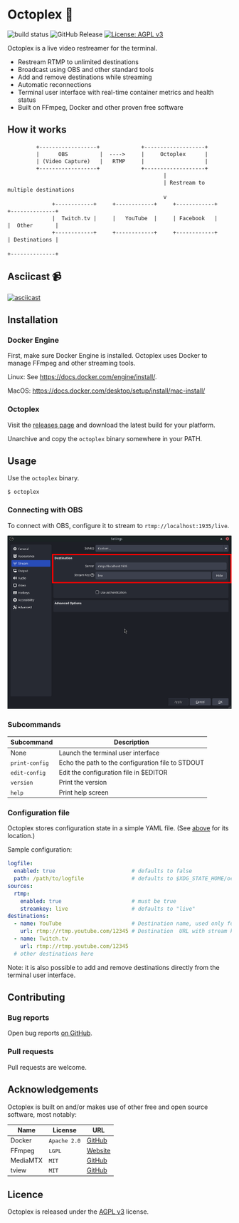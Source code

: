 # Octoplex :octopus:

![build status](https://github.com/rfwatson/octoplex/actions/workflows/ci-build.yml/badge.svg)
![GitHub Release](https://img.shields.io/github/v/release/rfwatson/octoplex)
[![License: AGPL v3](https://img.shields.io/badge/License-AGPL_v3-blue.svg)](https://www.gnu.org/licenses/agpl-3.0)

Octoplex is a live video restreamer for the terminal.

* Restream RTMP to unlimited destinations
* Broadcast using OBS and other standard tools
* Add and remove destinations while streaming
* Automatic reconnections
* Terminal user interface with real-time container metrics and health status
* Built on FFmpeg, Docker and other proven free software

## How it works

```
         +------------------+             +-------------------+
         |      OBS          |  ---->     |     Octoplex      |
         | (Video Capture)   |   RTMP     |                   |
         +------------------+             +-------------------+
                                                 |
                                                 | Restream to multiple destinations
                                                 v
              +------------+     +------------+     +------------+     +--------------+
              |  Twitch.tv |     |   YouTube  |     | Facebook   |     |  Other       |
              +------------+     +------------+     +------------+     | Destinations |
                                                                       +--------------+
```

## Asciicast :video_camera:

[![asciicast](https://asciinema.org/a/Es8hpa6rq82ov7cDM6bZTVyCT.svg)](https://asciinema.org/a/Es8hpa6rq82ov7cDM6bZTVyCT)

## Installation

### Docker Engine

First, make sure Docker Engine is installed. Octoplex uses Docker to manage
FFmpeg and other streaming tools.

Linux: See https://docs.docker.com/engine/install/.

MacOS: https://docs.docker.com/desktop/setup/install/mac-install/

### Octoplex

Visit the [releases page](https://github.com/rfwatson/octoplex/releases) and download the latest build for your platform.

Unarchive and copy the `octoplex` binary somewhere in your PATH.

## Usage

Use the `octoplex` binary.

```
$ octoplex
```

### Connecting with OBS

To connect with OBS, configure it to stream to `rtmp://localhost:1935/live`.

![OBS streaming settings](/assets/obs1.png)

### Subcommands

Subcommand|Description
---|---
None|Launch the terminal user interface
`print-config`|Echo the path to the configuration file to STDOUT
`edit-config`|Edit the configuration file in $EDITOR
`version`|Print the version
`help`|Print help screen

### Configuration file

Octoplex stores configuration state in a simple YAML file. (See [above](#subcommands) for its location.)

Sample configuration:

```yaml
logfile:
  enabled: true                        # defaults to false
  path: /path/to/logfile               # defaults to $XDG_STATE_HOME/octoplex/octoplex.log
sources:
  rtmp:
    enabled: true                      # must be true
    streamkey: live                    # defaults to "live"
destinations:
  - name: YouTube                      # Destination name, used only for display
    url: rtmp://rtmp.youtube.com/12345 # Destination  URL with stream key
  - name: Twitch.tv
    url: rtmp://rtmp.youtube.com/12345
  # other destinations here
```

Note: it is also possible to add and remove destinations directly from the
terminal user interface.

## Contributing

### Bug reports

Open bug reports [on GitHub](https://github.com/rfwatson/octoplex/issues/new).

### Pull requests

Pull requests are welcome.

## Acknowledgements

Octoplex is built on and/or makes use of other free and open source software,
most notably:

Name|License|URL
---|---|---
Docker|`Apache 2.0`|[GitHub](https://github.com/moby/moby/tree/master/client)
FFmpeg|`LGPL`|[Website](https://www.ffmpeg.org/legal.html)
MediaMTX|`MIT`|[GitHub](https://github.com/bluenviron/mediamtx)
tview|`MIT`|[GitHub](https://github.com/rivo/tview)

## Licence

Octoplex is released under the [AGPL v3](https://github.com/rfwatson/octoplex/blob/main/LICENSE) license.
